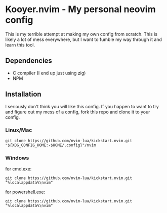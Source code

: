 # Kooyer.nvim - My personal neovim config

This is my terrible attempt at making my own config from scratch. This is likely
a lot of mess everywhere, but I want to fumble my way through it and learn this
tool.

## Dependencies

- C compiler (I end up just using zig)
- NPM

## Installation

I seriously don't think you will like this config. If you happen to want to try
and figure out my mess of a config, fork this repo and clone it to your config.

### Linux/Mac

```
git clone https://github.com/nvim-lua/kickstart.nvim.git "${XDG_CONFIG_HOME:-$HOME/.config}"/nvim
```

### Windows

for cmd.exe:

```
git clone https://github.com/nvim-lua/kickstart.nvim.git "%localappdata%\nvim"
```

for powershell.exe:

```
git clone https://github.com/nvim-lua/kickstart.nvim.git "%localappdata%\nvim"
```
